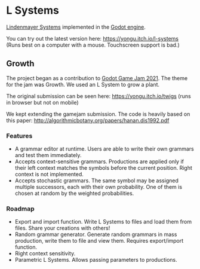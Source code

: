 # L Systems

[Lindenmayer Systems](https://en.wikipedia.org/wiki/L-system) implemented in the [Godot engine](https://godotengine.org).

You can try out the latest version here: https://yongu.itch.io/l-systems \
(Runs best on a computer with a mouse. Touchscreen support is bad.)

## Growth

The project began as a contribution to [Godot Game Jam 2021](https://gogodotjam.com/). The theme for the jam was Growth. We used an L System to grow a plant.

The original submission can be seen here: https://yongu.itch.io/twigs (runs in browser but not on mobile)

We kept extending the gamejam submission. The code is heavily based on this paper: http://algorithmicbotany.org/papers/hanan.dis1992.pdf

### Features

+ A grammar editor at runtime. Users are able to write their own grammars and test them immediately.
+ Accepts context-sensitive grammars. Productions are applied only if their left context matches the symbols before the current position. Right context is not implemented.
+ Accepts stochastic grammars. The same symbol may be assigned multiple successors, each with their own probability. One of them is chosen at random by the weighted probabilities.

### Roadmap

+ Export and import function. Write L Systems to files and load them from files. Share your creations with others!
+ Random grammar generator. Generate random grammars in mass production, write them to file and view them. Requires export/import function.
+ Right context sensitivity.
+ Parametric L Systems. Allows passing parameters to productions.
